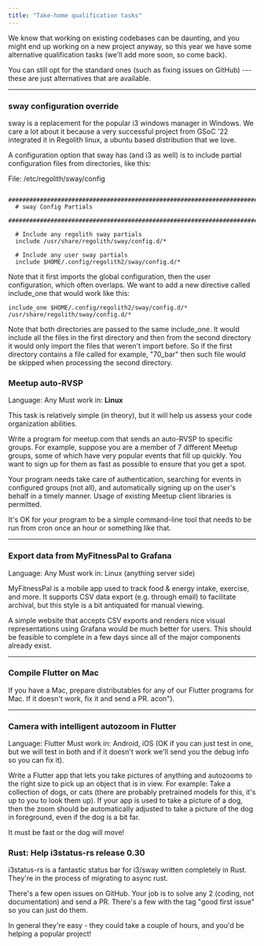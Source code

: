 ```yaml
---
title: "Take-home qualification tasks"
---
```


We know that working on existing codebases can be daunting, and you
might end up working on a new project anyway, so this year we have some
alternative qualification tasks (we'll add more soon, so come back).

You can still opt for the standard ones (such as fixing issues on
GitHub) --- these are just alternatives that are available.

---

### sway configuration override

sway is a replacement for the popular i3 windows manager in Windows. We care a lot about it because a very successful project from GSoC '22 integrated it in Regolith linux, a ubuntu based distribution that we love.

A configuration option that sway has (and i3 as well) is to include partial configuration files from directories, like this:

File: /etc/regolith/sway/config
```
 ###############################################################################
  # sway Config Partials
  ###############################################################################

  # Include any regolith sway partials
  include /usr/share/regolith/sway/config.d/*

  # Include any user sway partials
  include $HOME/.config/regolith2/sway/config.d/*
```

Note that it first imports the global configuration, then the user configuration, which often overlaps.
We want to add a new directive called include_one that would work like this:
```
include_one $HOME/.config/regolith2/sway/config.d/* /usr/share/regolith/sway/config.d/*
```

Note that both directories are passed to the same include_one. It would include all the files in the first directory and then from the second directory it would only import the files that weren't import before. So if the first directory contains a file called for example, "70_bar" then such file would be skipped when processing the second directory.

### Meetup auto-RVSP

Language: Any Must work in: **Linux**

This task is relatively simple (in theory), but it will help us assess
your code organization abilities.

Write a program for meetup.com that sends an auto-RVSP to specific
groups. For example, suppose you are a member of 7 different Meetup
groups, some of which have very popular events that fill up quickly. You
want to sign up for them as fast as possible to ensure that you get a
spot.

Your program needs take care of authentication, searching for events in
configured groups (not all), and automatically signing up on the user's
behalf in a timely manner. Usage of existing Meetup client libraries is
permitted.

It's OK for your program to be a simple command-line tool that needs to
be run from cron once an hour or something like that.

---
### Export data from MyFitnessPal to Grafana

Language: Any Must work in: Linux (anything server side)

MyFitnessPal is a mobile app used to track food & energy intake,
exercise, and more. It supports CSV data export (e.g. through email) to
facilitate archival, but this style is a bit antiquated for manual
viewing.

A simple website that accepts CSV exports and renders nice visual
representations using Grafana would be much better for users. This
should be feasible to complete in a few days since all of the major
components already exist.

---
### Compile Flutter on Mac

If you have a Mac, prepare distributables for any of our Flutter programs for Mac. 
If it doesn't work, fix it and send a PR.
acon").

---
### Camera with intelligent autozoom in Flutter

Language: Flutter Must work in: Android, iOS (OK if you can just
test in one, but we will test in both and if it doesn't work we'll
send you the debug info so you can fix it).

Write a Flutter app that lets you take pictures of anything and
autozooms to the right size to pick up an object that is in view. For
example: Take a collection of dogs, or cats (there are probably
pretrained models for this, it's up to you to look them up). If your
app is used to take a picture of a dog, then the zoom should be
automatically adjusted to take a picture of the dog in foreground, even
if the dog is a bit far.

It must be fast or the dog will move!

### Rust: Help i3status-rs release 0.30

i3status-rs is a fantastic status bar for i3/sway written completely in Rust. They're in the process of migrating to async rust. 

There's a few open issues on GitHub. Your job is to solve any 2 (coding, not documentation) and send a PR. There's a few with the tag "good first issue" so you can just do them. 

In general they're easy - they could take a couple of hours, and you'd be helping a popular project!




